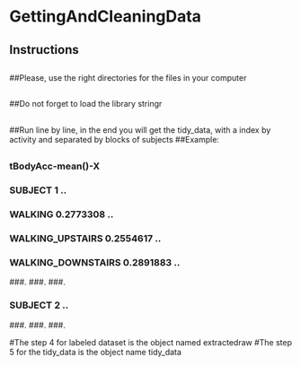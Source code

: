 # GettingAndCleaningData
## Instructions
##
##Please, use the right directories for the files in your computer
##
##Do not forget to load the library stringr
##
##
##
##
##Run line by line, in the end you will get the tidy_data, with a index by activity and separated by blocks of subjects
##Example:
##
###                          tBodyAcc-mean()-X     
### SUBJECT                   1         ..
### WALKING                   0.2773308 ..
### WALKING_UPSTAIRS          0.2554617 ..
### WALKING_DOWNSTAIRS        0.2891883 ..
###.
###.
###.
### SUBJECT                   2 ..
###.
###.
###.

#The step 4 for labeled dataset is the object named extractedraw
#The step 5 for the tidy_data is the object name tidy_data
